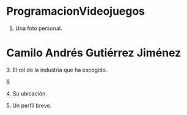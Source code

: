 # ProgramacionVideojuegos
1. Una foto personal.
<h1>Camilo Andrés Gutiérrez Jiménez</h1>
<p>3. El rol de la industria que ha escogido.
<p>6
<p>4. Su ubicación.
<p>5. Un perfil breve.
